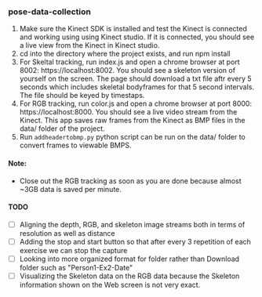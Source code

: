 ### pose-data-collection

1. Make sure the Kinect SDK is installed and test the Kinect is connected and working using using Kinect studio. If it is connected, you should see a live view from the Kinect in Kinect studio.
2. cd into the directory where the project exists, and run npm install
2. For Skeltal tracking, run index.js and open a chrome browser at port 8002: https://localhost:8002. You should see a skeleton version of yourself on the screen. The page should download a txt file aftr every 5 seconds which includes skeletal bodyframes for that 5 second intervals. The file should be keyed by timestaps.
3. For RGB tracking, run color.js and open a chrome browser at port 8000: https://localhost:8000. You should see a live video stream from the Kinect. This app saves raw frames from the Kinect as BMP files in the data/ folder of the project.
4. Run ```addheadertobmp.py``` python script can be run on the data/ folder to convert frames to viewable BMPS.

#### Note:
- Close out the RGB tracking as soon as you are done because almost ~3GB data is saved per minute.


#### TODO
- [ ] Aligning the depth, RGB, and skeleton image streams both in terms of resolution as well as distance
- [ ] Adding the stop and start button so that after every 3 repetition of each exercise we can stop the capture
- [ ] Looking into more organized format for folder rather than Download folder such as "Person1-Ex2-Date"
- [ ] Visualizing the Skeleton data on the RGB data because the Skeleton information shown on the Web screen is not very exact.
